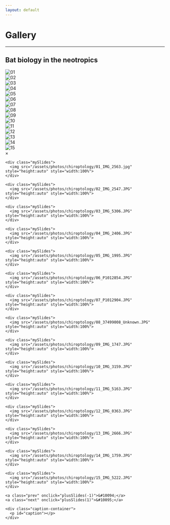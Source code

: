 ```yaml
---
layout: default
---
```

# Gallery
---

## Bat biology in the neotropics

<div class="responsive">
  <div class="gallery">
      <img src="/assets/photos/chiroptology/01_IMG_2563.jpg" loading="lazy" decoding="async" alt="01"
onclick="openModal();currentSlide(1)">
  </div>
</div>

<div class="responsive">
  <div class="gallery">
      <img src="/assets/photos/chiroptology/02_IMG_2547.JPG" loading="lazy" decoding="async" alt="02"
onclick="openModal();currentSlide(2)">
  </div>
</div>

<div class="responsive">
  <div class="gallery">
      <img src="/assets/photos/chiroptology/03_IMG_5306.JPG" loading="lazy" decoding="async" alt="03"
onclick="openModal();currentSlide(3)">
  </div>
</div>

<div class="responsive">
  <div class="gallery">
      <img src="/assets/photos/chiroptology/04_IMG_2406.JPG" loading="lazy" decoding="async" alt="04"
onclick="openModal();currentSlide(4)">
  </div>
</div>

<div class="responsive">
  <div class="gallery">
      <img src="/assets/photos/chiroptology/05_IMG_1995.JPG" loading="lazy" decoding="async" alt="05"
onclick="openModal();currentSlide(5)">
  </div>
</div>

<div class="responsive">
  <div class="gallery">
      <img src="/assets/photos/chiroptology/06_P1012854.JPG" loading="lazy" decoding="async" alt="06"
onclick="openModal();currentSlide(6)">
  </div>
</div>

<div class="responsive">
  <div class="gallery">
      <img src="/assets/photos/chiroptology/07_P1012904.JPG" loading="lazy" decoding="async" alt="07"
onclick="openModal();currentSlide(7)">
  </div>
</div>

<div class="responsive">
  <div class="gallery">
      <img src="/assets/photos/chiroptology/08_37499008_Unknown.JPG" loading="lazy" decoding="async" alt="08"
onclick="openModal();currentSlide(8)">
  </div>
</div>

<div class="responsive">
  <div class="gallery">
      <img src="/assets/photos/chiroptology/09_IMG_1747.JPG" loading="lazy" decoding="async" alt="09"
onclick="openModal();currentSlide(9)">
  </div>
</div>

<div class="responsive">
  <div class="gallery">
      <img src="/assets/photos/chiroptology/10_IMG_3159.JPG" loading="lazy" decoding="async" alt="10"
onclick="openModal();currentSlide(10)">
  </div>
</div>

<div class="responsive">
  <div class="gallery">
      <img src="/assets/photos/chiroptology/11_IMG_5163.JPG" loading="lazy" decoding="async" alt="11"
onclick="openModal();currentSlide(11)">
  </div>
</div>

<div class="responsive">
  <div class="gallery">
      <img src="/assets/photos/chiroptology/12_IMG_0363.JPG" loading="lazy" decoding="async" alt="12"
onclick="openModal();currentSlide(12)">
  </div>
</div>

<div class="responsive">
  <div class="gallery">
      <img src="/assets/photos/chiroptology/13_IMG_2666.JPG" loading="lazy" decoding="async" alt="13"
onclick="openModal();currentSlide(13)">
  </div>
</div>

<div class="responsive">
  <div class="gallery">
      <img src="/assets/photos/chiroptology/14_IMG_1759.JPG" loading="lazy" decoding="async" alt="14"
onclick="openModal();currentSlide(14)">
  </div>
</div>

<div class="responsive">
  <div class="gallery">
      <img src="/assets/photos/chiroptology/15_IMG_5222.JPG" loading="lazy" decoding="async" alt="15"
onclick="openModal();currentSlide(15)">
  </div>
</div>

<div id="myModal" class="modal">
  <span class="close cursor" onclick="closeModal()">&times;</span>
  <div class="modal-content">

    <div class="mySlides">
      <img src="/assets/photos/chiroptology/01_IMG_2563.jpg" style="height:auto" style="width:100%">
    </div>

    <div class="mySlides">
      <img src="/assets/photos/chiroptology/02_IMG_2547.JPG" style="height:auto" style="width:100%">
    </div>

    <div class="mySlides">
      <img src="/assets/photos/chiroptology/03_IMG_5306.JPG" style="height:auto" style="width:100%">
    </div>
    
    <div class="mySlides">
      <img src="/assets/photos/chiroptology/04_IMG_2406.JPG" style="height:auto" style="width:100%">   
    </div>
      
    <div class="mySlides">
      <img src="/assets/photos/chiroptology/05_IMG_1995.JPG" style="height:auto" style="width:100%">   
    </div>

    <div class="mySlides">
      <img src="/assets/photos/chiroptology/06_P1012854.JPG" style="height:auto" style="width:100%">   
    </div>

    <div class="mySlides">
      <img src="/assets/photos/chiroptology/07_P1012904.JPG" style="height:auto" style="width:100%">   
    </div>

    <div class="mySlides">
      <img src="/assets/photos/chiroptology/08_37499008_Unknown.JPG" style="height:auto" style="width:100%">   
    </div>

    <div class="mySlides">
      <img src="/assets/photos/chiroptology/09_IMG_1747.JPG" style="height:auto" style="width:100%">   
    </div>

    <div class="mySlides">
      <img src="/assets/photos/chiroptology/10_IMG_3159.JPG" style="height:auto" style="width:100%">   
    </div>

    <div class="mySlides">
      <img src="/assets/photos/chiroptology/11_IMG_5163.JPG" style="height:auto" style="width:100%">  
    </div>

    <div class="mySlides">
      <img src="/assets/photos/chiroptology/12_IMG_0363.JPG" style="height:auto" style="width:100%">   
    </div>

    <div class="mySlides">
      <img src="/assets/photos/chiroptology/13_IMG_2666.JPG" style="height:auto" style="width:100%">   
    </div>

    <div class="mySlides">
      <img src="/assets/photos/chiroptology/14_IMG_1759.JPG" style="height:auto" style="width:100%">   
    </div>

    <div class="mySlides">
      <img src="/assets/photos/chiroptology/15_IMG_5222.JPG" style="height:auto" style="width:100%">   
    </div>
    
    <a class="prev" onclick="plusSlides(-1)">&#10094;</a>
    <a class="next" onclick="plusSlides(1)">&#10095;</a>

    <div class="caption-container">
      <p id="caption"></p>
    </div>
  </div>
</div>

<script>
function openModal() {
  document.getElementById("myModal").style.display = "block";
}

function closeModal() {
  document.getElementById("myModal").style.display = "none";
}

var slideIndex = 1;
showSlides(slideIndex);

function plusSlides(n) {
  showSlides(slideIndex += n);
}

function currentSlide(n) {
  showSlides(slideIndex = n);
}

function showSlides(n) {
  var i;
  var slides = document.getElementsByClassName("mySlides");
  var dots = document.getElementsByClassName("demo");
  if (n > slides.length) {slideIndex = 1}
  if (n < 1) {slideIndex = slides.length}
  for (i = 0; i < slides.length; i++) {
      slides[i].style.display = "none";
  }
  for (i = 0; i < dots.length; i++) {
      dots[i].className = dots[i].className.replace(" active", "");
  }
  slides[slideIndex-1].style.display = "block";
  dots[slideIndex-1].className += " active";
  document.addEventListener('keydown', function(event) {
    if(event.keyCode == 37) {
        plusSlides(-1)
    }
    else if(event.keyCode == 39) {
        plusSlides(1)
    }
})
}
  
</script>

